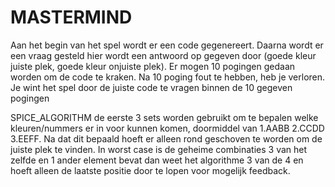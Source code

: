 # MASTERMIND
Aan het begin van het spel wordt er een code gegenereert. Daarna wordt er een vraag gesteld hier wordt een antwoord op gegeven door (goede kleur juiste plek, goede kleur onjuiste plek). Er mogen 10 pogingen gedaan worden om de code te kraken. Na 10 poging fout te hebben, heb je verloren. Je wint het spel door de juiste code te vragen binnen de 10 gegeven pogingen

SPICE_ALGORITHM 
de eerste 3 sets worden gebruikt om te bepalen welke kleuren/nummers 
er in voor kunnen komen, doormiddel van 1.AABB 2.CCDD 3.EEFF. Na dat dit bepaald 
hoeft er alleen rond geschoven te worden om de juiste plek te vinden. In worst case is
de geheime combinaties 3 van het zelfde en 1 ander element bevat dan weet het 
algorithme 3 van de 4 en hoeft alleen de laatste positie door te lopen voor mogelijk feedback.

